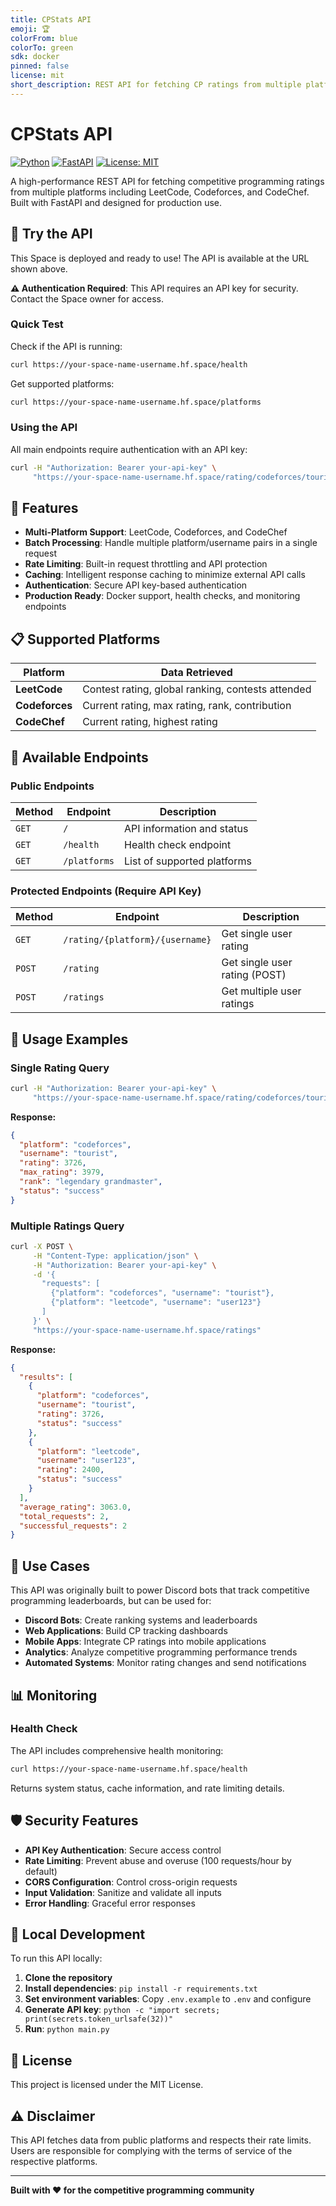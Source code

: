 ```yaml
---
title: CPStats API
emoji: 🏆
colorFrom: blue
colorTo: green
sdk: docker
pinned: false
license: mit
short_description: REST API for fetching CP ratings from multiple platforms
---
```


# CPStats API

[![Python](https://img.shields.io/badge/python-v3.8+-blue.svg)](https://www.python.org/downloads/)
[![FastAPI](https://img.shields.io/badge/FastAPI-0.104.1-009688.svg?style=flat&logo=FastAPI&logoColor=white)](https://fastapi.tiangolo.com)
[![License: MIT](https://img.shields.io/badge/License-MIT-yellow.svg)](https://opensource.org/licenses/MIT)

A high-performance REST API for fetching competitive programming ratings from multiple platforms including LeetCode, Codeforces, and CodeChef. Built with FastAPI and designed for production use.

## 🌟 Try the API

This Space is deployed and ready to use! The API is available at the URL shown above.

**⚠️ Authentication Required**: This API requires an API key for security. Contact the Space owner for access.

### Quick Test

Check if the API is running:

```bash
curl https://your-space-name-username.hf.space/health
```

Get supported platforms:

```bash
curl https://your-space-name-username.hf.space/platforms
```

### Using the API

All main endpoints require authentication with an API key:

```bash
curl -H "Authorization: Bearer your-api-key" \
     "https://your-space-name-username.hf.space/rating/codeforces/tourist"
```

## 🚀 Features

- **Multi-Platform Support**: LeetCode, Codeforces, and CodeChef
- **Batch Processing**: Handle multiple platform/username pairs in a single request
- **Rate Limiting**: Built-in request throttling and API protection
- **Caching**: Intelligent response caching to minimize external API calls
- **Authentication**: Secure API key-based authentication
- **Production Ready**: Docker support, health checks, and monitoring endpoints

## 📋 Supported Platforms

| Platform       | Data Retrieved                                    |
| -------------- | ------------------------------------------------- |
| **LeetCode**   | Contest rating, global ranking, contests attended |
| **Codeforces** | Current rating, max rating, rank, contribution    |
| **CodeChef**   | Current rating, highest rating                    |

## 🔗 Available Endpoints

### Public Endpoints

| Method | Endpoint     | Description                 |
| ------ | ------------ | --------------------------- |
| `GET`  | `/`          | API information and status  |
| `GET`  | `/health`    | Health check endpoint       |
| `GET`  | `/platforms` | List of supported platforms |

### Protected Endpoints (Require API Key)

| Method | Endpoint                        | Description                   |
| ------ | ------------------------------- | ----------------------------- |
| `GET`  | `/rating/{platform}/{username}` | Get single user rating        |
| `POST` | `/rating`                       | Get single user rating (POST) |
| `POST` | `/ratings`                      | Get multiple user ratings     |

## 📖 Usage Examples

### Single Rating Query

```bash
curl -H "Authorization: Bearer your-api-key" \
     "https://your-space-name-username.hf.space/rating/codeforces/tourist"
```

**Response:**

```json
{
  "platform": "codeforces",
  "username": "tourist",
  "rating": 3726,
  "max_rating": 3979,
  "rank": "legendary grandmaster",
  "status": "success"
}
```

### Multiple Ratings Query

```bash
curl -X POST \
     -H "Content-Type: application/json" \
     -H "Authorization: Bearer your-api-key" \
     -d '{
       "requests": [
         {"platform": "codeforces", "username": "tourist"},
         {"platform": "leetcode", "username": "user123"}
       ]
     }' \
     "https://your-space-name-username.hf.space/ratings"
```

**Response:**

```json
{
  "results": [
    {
      "platform": "codeforces",
      "username": "tourist",
      "rating": 3726,
      "status": "success"
    },
    {
      "platform": "leetcode",
      "username": "user123",
      "rating": 2400,
      "status": "success"
    }
  ],
  "average_rating": 3063.0,
  "total_requests": 2,
  "successful_requests": 2
}
```

## 🔧 Use Cases

This API was originally built to power Discord bots that track competitive programming leaderboards, but can be used for:

- **Discord Bots**: Create ranking systems and leaderboards
- **Web Applications**: Build CP tracking dashboards
- **Mobile Apps**: Integrate CP ratings into mobile applications
- **Analytics**: Analyze competitive programming performance trends
- **Automated Systems**: Monitor rating changes and send notifications

## 📊 Monitoring

### Health Check

The API includes comprehensive health monitoring:

```bash
curl https://your-space-name-username.hf.space/health
```

Returns system status, cache information, and rate limiting details.

## 🛡️ Security Features

- **API Key Authentication**: Secure access control
- **Rate Limiting**: Prevent abuse and overuse (100 requests/hour by default)
- **CORS Configuration**: Control cross-origin requests
- **Input Validation**: Sanitize and validate all inputs
- **Error Handling**: Graceful error responses

## 🔧 Local Development

To run this API locally:

1. **Clone the repository**
2. **Install dependencies**: `pip install -r requirements.txt`
3. **Set environment variables**: Copy `.env.example` to `.env` and configure
4. **Generate API key**: `python -c "import secrets; print(secrets.token_urlsafe(32))"`
5. **Run**: `python main.py`

## 📜 License

This project is licensed under the MIT License.

## ⚠️ Disclaimer

This API fetches data from public platforms and respects their rate limits. Users are responsible for complying with the terms of service of the respective platforms.

---

**Built with ❤️ for the competitive programming community**
